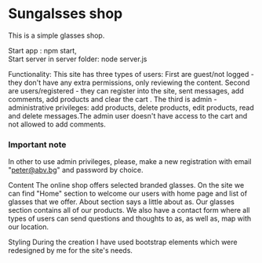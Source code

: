 # Sungalsses shop 

This is a simple glasses shop.

Start app : npm start,          
Start server in server folder: node server.js

Functionality:
This site has three types of users: 
First are guest/not logged - they don't have any extra permissions, only reviewing the content.
Second are users/registered - they can register into the site, sent messages, add comments, add products and clear the cart .
The third is admin - administrative privileges: add products, delete products, edit products, read and delete messages.The admin user doesn't have access to the cart and not allowed to add comments.
### Important note 
In other to use admin privileges, please, make a new registration with email "peter@abv.bg" and password by choice.

Content
The online shop offers selected branded glasses.
On the site we can find "Home" section to welcome our users with home page and list of glasses that we offer.
About section says a little about as. Our glasses section contains all of our products. 
We also have a contact form where all types of users can send questions and thoughts to as, as well as, map with our location.

Styling 
During the creation I have used bootstrap elements which were redesigned by me for the site's needs.